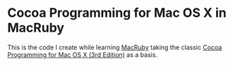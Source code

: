 Cocoa Programming for Mac OS X in MacRuby
=========================================

This is the code I create while learning [MacRuby](http://www.macruby.org) taking the classic [Cocoa Programming for Mac OS X (3rd Edition)](http://www.amazon.com/Cocoa-Programming-Mac-OS-3rd/dp/0321503619/ref=sr_1_1?ie=UTF8&qid=1312657597&sr=8-1) as a basis.

